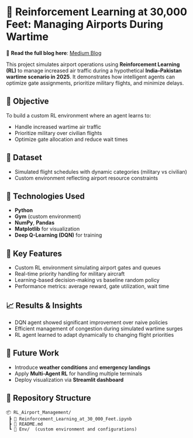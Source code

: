 # 🛫 Reinforcement Learning at 30,000 Feet: Managing Airports During Wartime

📖 **Read the full blog here**: [Medium Blog](https://medium.com/@atharvhkulkarni/reinforcement-learning-at-30-000-feet-managing-airports-during-wartime-cbde10b62e0f)  

This project simulates airport operations using **Reinforcement Learning (RL)** to manage increased air traffic during a hypothetical **India–Pakistan wartime scenario in 2025**. It demonstrates how intelligent agents can optimize gate assignments, prioritize military flights, and minimize delays.

## 🎯 Objective

To build a custom RL environment where an agent learns to:
- Handle increased wartime air traffic
- Prioritize military over civilian flights
- Optimize gate allocation and reduce wait times

## 📁 Dataset

- Simulated flight schedules with dynamic categories (military vs civilian)
- Custom environment reflecting airport resource constraints

## 🧠 Technologies Used

- **Python**
- **Gym** (custom environment)
- **NumPy**, **Pandas**
- **Matplotlib** for visualization
- **Deep Q-Learning (DQN)** for training

## 📌 Key Features

- Custom RL environment simulating airport gates and queues
- Real-time priority handling for military aircraft
- Learning-based decision-making vs baseline random policy
- Performance metrics: average reward, gate utilization, wait time

## 📈 Results & Insights

- DQN agent showed significant improvement over naive policies
- Efficient management of congestion during simulated wartime surges
- RL agent learned to adapt dynamically to changing flight priorities

## 🚀 Future Work

- Introduce **weather conditions** and **emergency landings**
- Apply **Multi-Agent RL** for handling multiple terminals
- Deploy visualization via **Streamlit dashboard**

## 📎 Repository Structure

```
📦 RL_Airport_Management/
 ┣ 📄 Reinforcement_Learning_at_30_000_Feet.ipynb
 ┣ 📄 README.md
 ┗ 📁 Env/  (custom environment and configurations)
```
